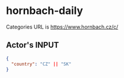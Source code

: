 # hornbach-daily
Categories URL is https://www.hornbach.cz/c/

## Actor's INPUT

```json
{
  "country": "CZ" || "SK"
}
```
